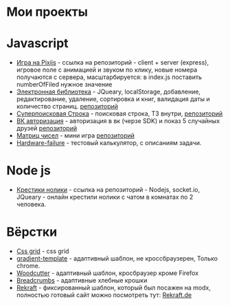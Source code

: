 # Мои проекты 

# Javascript
* [Игра на Pixijs](https://github.com/ShapovalenkoD/PixiGame) - ссылка на репозиторий -  client + server (express), игровое поле с анимацией и звуком по клику, новые номера получаются с сервера, масштарбируется: в index.js поставить numberOfFiled нужное значение
* [Электронная библиотека](https://shapovalenkod.github.io/DigitalLibrary/Index.html) - JQueary, localStorage, добавление, редактирование, удаление, сортировка и книг, валидация даты и количество страниц. [репозиторий](https://github.com/ShapovalenkoD/ShapovalenkoD.github.io/tree/master/DigitalLibrary)
* [Суперпоисковая Строка](https://shapovalenkod.github.io/super-search/index.html) - поисковая строка, ТЗ внутри, [репозиторий](https://github.com/ShapovalenkoD/super-search) 
* [ВК авторизация](https://shapovalenkod.github.io/five-friends/) - авторизация в вк (черзе SDK) и показ 5 случайных друзей [репозиторий](https://github.com/ShapovalenkoD/ShapovalenkoD.github.io/tree/master/five-friends)
* [Матриц чисел](https://shapovalenkod.github.io/Game-numbers-in-the-matrix/) - мини игра [репозиторий](https://github.com/ShapovalenkoD/Game-numbers-in-the-matrix)
* [Hardware-failure](https://shapovalenkod.github.io/Hardware-failure/) - тестовый калькулятор, с описаниям задачи.

# Node js 
* [Крестики нолики](https://github.com/ShapovalenkoD/Tic-tac-toe-online-game) - ссылка на репозиторий - Nodejs, socket.io, JQueary - онлайн крестили нолики с чатом в комнатах по 2 человека.

# Вёрстки
* [Сss grid](https://shapovalenkod.github.io/css-grid/index.html) - css grid
* [gradient-template](https://shapovalenkod.github.io/gradient-template/) - адаптивный шаблон, не кроссбраузерен, Только chrome.
* [Woodcutter](https://shapovalenkod.github.io/Woodcutter/) - адаптивный шаблон, кросбраузер кроме Firefox
* [Breadcrumbs](https://shapovalenkod.github.io/Breadcrumbs/) - адаптивные хлебные крошки
* [Rekraft](https://shapovalenkod.github.io/rekraft/index.html) - фиксированный шаблон, который был посажен на modx, полностью готовый сайт можно посмотреть тут: [Rekraft.de](http://rekraft.de/)

